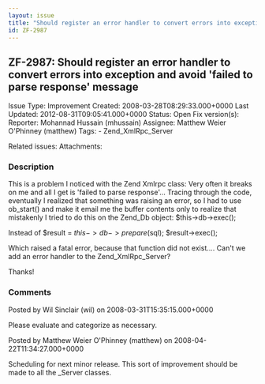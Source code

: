 ```yaml
---
layout: issue
title: "Should register an error handler to convert errors into exception and avoid 'failed to parse response' message"
id: ZF-2987
---
```


ZF-2987: Should register an error handler to convert errors into exception and avoid 'failed to parse response' message
-----------------------------------------------------------------------------------------------------------------------

 Issue Type: Improvement Created: 2008-03-28T08:29:33.000+0000 Last Updated: 2012-08-31T09:05:41.000+0000 Status: Open Fix version(s): 
 Reporter:  Mohannad Hussain (mhussain)  Assignee:  Matthew Weier O'Phinney (matthew)  Tags: - Zend\_XmlRpc\_Server
 
 Related issues: 
 Attachments: 
### Description

This is a problem I noticed with the Zend Xmlrpc class: Very often it breaks on me and all I get is 'failed to parse response'... Tracing through the code, eventually I realized that something was raising an error, so I had to use ob\_start() and make it email me the buffer contents only to realize that mistakenly I tried to do this on the Zend\_Db object: $this->db->exec();

Instead of $result = $this->db->prepare($sql); $result->exec();

Which raised a fatal error, because that function did not exist.... Can't we add an error handler to the Zend\_XmlRpc\_Server?

Thanks!

 

 

### Comments

Posted by Wil Sinclair (wil) on 2008-03-31T15:35:15.000+0000

Please evaluate and categorize as necessary.

 

 

Posted by Matthew Weier O'Phinney (matthew) on 2008-04-22T11:34:27.000+0000

Scheduling for next minor release. This sort of improvement should be made to all the \_Server classes.

 

 